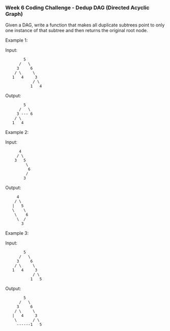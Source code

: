 ### Week 6 Coding Challenge - Dedup DAG (Directed Acyclic Graph)

Given a DAG, write a function that makes all duplicate subtrees point
to only one instance of that subtree and then returns the original root node.

Example 1:

Input:
```
        5
      /   \
     3     6
    / \     \
   1   4     3
            / \
           1   4
```

Output:
```
        5
      /   \
     3 --- 6
    / \
   1   4
```

Example 2:

Input:
```
      4
     / \
    3   5
         \
          6
         /
        3
```

Output:
```
     4
    / \
   |   5
   \    \
    \    6
     \  /
       3
```

Example 3:

Input:
```
        5
      /   \
     3     6
    / \     \
   1   4     3
            / \
           1   5
```

Output:
```
        5
      /   \
     3     6
    / \     \
   |   4     3
    \       / \
     ------1   5
```

